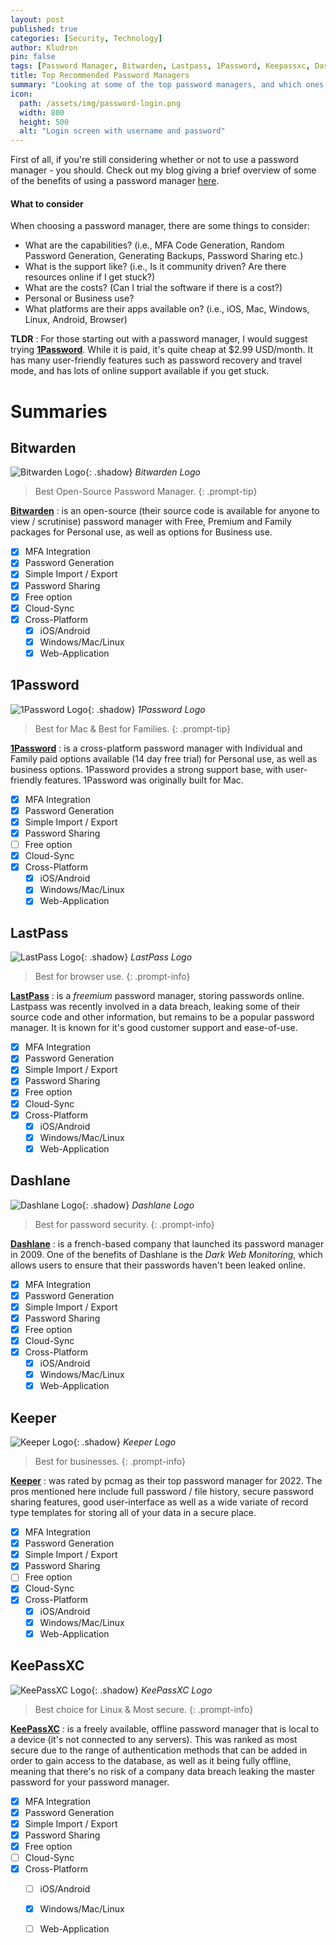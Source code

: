 ```yaml
---
layout: post
published: true
categories: [Security, Technology]
author: Kludron
pin: false
tags: [Password Manager, Bitwarden, Lastpass, 1Password, Keepassxc, Dashlane, Personal Security]
title: Top Recommended Password Managers
summary: "Looking at some of the top password managers, and which ones I would recommend for which use."
icon:
  path: /assets/img/password-login.png
  width: 800
  height: 500
  alt: "Login screen with username and password"
---
```


First of all, if you're still considering whether or not to use a password manager - you should. Check out my blog giving a brief overview of
some of the benefits of using a password manager [here](/posts/password-managers).

#### What to consider

When choosing a password manager, there are some things to consider:
- What are the capabilities? (i.e., MFA Code Generation, Random Password Generation, Generating Backups, Password Sharing etc.)
- What is the support like? (i.e., Is it community driven? Are there resources online if I get stuck?)
- What are the costs? (Can I trial the software if there is a cost?)
- Personal or Business use?
- What platforms are their apps available on? (i.e., iOS, Mac, Windows, Linux, Android, Browser)

**TLDR**
: For those starting out with a password manager, I would suggest trying [**1Password**](#1password). While it is paid, it's quite 
cheap at $2.99 USD/month. It has many user-friendly features such as password recovery and travel mode, and has
lots of online support available if you get stuck.

# Summaries

## Bitwarden

![Bitwarden Logo](/assets/img/bitwarden-logo.png){: .shadow}
_Bitwarden Logo_

> Best Open-Source Password Manager.
{: .prompt-tip}

[**Bitwarden**](https://bitwarden.com) 
: is an open-source (their source code is available for anyone to view / scrutinise) password manager
with Free, Premium and Family packages for Personal use, as well as options for Business use.

- [x] MFA Integration
- [x] Password Generation
- [x] Simple Import / Export
- [x] Password Sharing
- [x] Free option
- [x] Cloud-Sync
- [x] Cross-Platform
  - [x] iOS/Android
  - [x] Windows/Mac/Linux
  - [x] Web-Application

## 1Password

![1Password Logo](/assets/img/1password-logo.png){: .shadow}
_1Password Logo_

> Best for Mac & Best for Families.
{: .prompt-tip}

[**1Password**](https://1password.com)
: is a cross-platform password manager with Individual and Family paid options available (14 day free trial) for 
Personal use, as well as business options. 1Password provides a strong support base, with user-friendly features. 1Password was originally
built for Mac.

- [x] MFA Integration
- [x] Password Generation
- [x] Simple Import / Export
- [x] Password Sharing
- [ ] Free option
- [x] Cloud-Sync
- [x] Cross-Platform
  - [x] iOS/Android
  - [x] Windows/Mac/Linux
  - [x] Web-Application

## LastPass

![LastPass Logo](/assets/img/lastpass-logo.png){: .shadow}
_LastPass Logo_

> Best for browser use.
{: .prompt-info}

[**LastPass**](https://lastpass.com)
: is a *freemium* password manager, storing passwords online. Lastpass was recently involved in a data breach, leaking some of their source code and
other information, but remains to be a popular password manager. It is known for it's good customer support and ease-of-use.

- [x] MFA Integration
- [x] Password Generation
- [x] Simple Import / Export
- [x] Password Sharing
- [x] Free option
- [x] Cloud-Sync
- [x] Cross-Platform
  - [x] iOS/Android
  - [x] Windows/Mac/Linux
  - [x] Web-Application

## Dashlane

![Dashlane Logo](/assets/img/dashlane-logo.png){: .shadow}
_Dashlane Logo_

> Best for password security.
{: .prompt-info}

[**Dashlane**](https://dashlane.com)
: is a french-based company that launched its password manager in 2009. One of the benefits of Dashlane is the *Dark Web Monitoring*, which allows
users to ensure that their passwords haven't been leaked online.

- [x] MFA Integration
- [x] Password Generation
- [x] Simple Import / Export
- [x] Password Sharing
- [x] Free option
- [x] Cloud-Sync
- [x] Cross-Platform
  - [x] iOS/Android
  - [x] Windows/Mac/Linux
  - [x] Web-Application

## Keeper

![Keeper Logo](/assets/img/keeper-logo.png){: .shadow}
_Keeper Logo_

> Best for businesses.
{: .prompt-info}

[**Keeper**](https://keepersecurity.com)
: was rated by pcmag as their top password manager for 2022. The pros mentioned here include full password / file history, secure password sharing
features, good user-interface as well as a wide variate of record type templates for storing all of your data in a secure place.

- [x] MFA Integration
- [x] Password Generation
- [x] Simple Import / Export
- [x] Password Sharing
- [ ] Free option
- [x] Cloud-Sync
- [x] Cross-Platform
  - [x] iOS/Android
  - [x] Windows/Mac/Linux
  - [x] Web-Application

## KeePassXC

![KeePassXC Logo](/assets/img/keepassxc-logo.png){: .shadow}
_KeePassXC Logo_

> Best choice for Linux & Most secure.
{: .prompt-info}

[**KeePassXC**](https://keepassxc.org/)
: is a freely available, offline password manager that is local to a device (it's not connected to any servers). 
This was ranked as most secure due to the range of authentication methods that can be added in order to gain access 
to the database, as well as it being fully offline, meaning that there's no risk of a company data breach 
leaking the master password for your password manager.

- [x] MFA Integration
- [x] Password Generation
- [x] Simple Import / Export
- [x] Password Sharing
- [x] Free option
- [ ] Cloud-Sync
- [x] Cross-Platform
  - [ ] iOS/Android
  - [x] Windows/Mac/Linux
  - [ ] Web-Application

